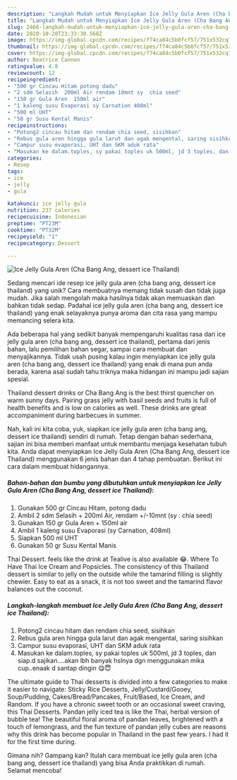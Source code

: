 ```yaml
---
description: "Langkah Mudah untuk Menyiapkan Ice Jelly Gula Aren (Cha Bang Ang, dessert ice Thailand) yang Menggugah Selera"
title: "Langkah Mudah untuk Menyiapkan Ice Jelly Gula Aren (Cha Bang Ang, dessert ice Thailand) yang Menggugah Selera"
slug: 2466-langkah-mudah-untuk-menyiapkan-ice-jelly-gula-aren-cha-bang-ang-dessert-ice-thailand-yang-menggugah-selera
date: 2020-10-28T23:33:30.568Z
image: https://img-global.cpcdn.com/recipes/f74ca84c5b0fcf57/751x532cq70/ice-jelly-gula-aren-cha-bang-ang-dessert-ice-thailand-foto-resep-utama.jpg
thumbnail: https://img-global.cpcdn.com/recipes/f74ca84c5b0fcf57/751x532cq70/ice-jelly-gula-aren-cha-bang-ang-dessert-ice-thailand-foto-resep-utama.jpg
cover: https://img-global.cpcdn.com/recipes/f74ca84c5b0fcf57/751x532cq70/ice-jelly-gula-aren-cha-bang-ang-dessert-ice-thailand-foto-resep-utama.jpg
author: Beatrice Cannon
ratingvalue: 4.8
reviewcount: 12
recipeingredient:
- "500 gr Cincau Hitam potong dadu"
- "2 sdm Selasih  200ml Air rendam 10mnt sy  chia seed"
- "150 gr Gula Aren  150ml air"
- "1 kaleng susu Evaporasi sy Carnation 408ml"
- "500 ml UHT"
- "50 gr Susu Kental Manis"
recipeinstructions:
- "Potong2 cincau hitam dan rendam chia seed, sisihkan"
- "Rebus gula aren hingga gula larut dan agak mengental, saring sisihkan"
- "Campur susu evaporasi, UHT dan SKM aduk rata"
- "Masukan ke dalam.toples, sy pakai toples uk 500ml, jd 3 toples, dan siap.d sajikan....akan lbh banyak hslnya dgn menggunakan mika cup..enaak d santap dingin 😋😇"
categories:
- Resep
tags:
- ice
- jelly
- gula

katakunci: ice jelly gula 
nutrition: 237 calories
recipecuisine: Indonesian
preptime: "PT23M"
cooktime: "PT32M"
recipeyield: "1"
recipecategory: Dessert

---
```



![Ice Jelly Gula Aren (Cha Bang Ang, dessert ice Thailand)](https://img-global.cpcdn.com/recipes/f74ca84c5b0fcf57/751x532cq70/ice-jelly-gula-aren-cha-bang-ang-dessert-ice-thailand-foto-resep-utama.jpg)

Sedang mencari ide resep ice jelly gula aren (cha bang ang, dessert ice thailand) yang unik? Cara membuatnya memang tidak susah dan tidak juga mudah. Jika salah mengolah maka hasilnya tidak akan memuaskan dan bahkan tidak sedap. Padahal ice jelly gula aren (cha bang ang, dessert ice thailand) yang enak selayaknya punya aroma dan cita rasa yang mampu memancing selera kita.

Ada beberapa hal yang sedikit banyak mempengaruhi kualitas rasa dari ice jelly gula aren (cha bang ang, dessert ice thailand), pertama dari jenis bahan, lalu pemilihan bahan segar, sampai cara membuat dan menyajikannya. Tidak usah pusing kalau ingin menyiapkan ice jelly gula aren (cha bang ang, dessert ice thailand) yang enak di mana pun anda berada, karena asal sudah tahu triknya maka hidangan ini mampu jadi sajian spesial.

Thailand dessert drinks or Cha Bang Ang is the best thirst quencher on warm sunny days. Pairing grass jelly with basil seeds and fruits is full of health benefits and is low on calories as well. These drinks are great accompaniment during barbecues in summer.


Nah, kali ini kita coba, yuk, siapkan ice jelly gula aren (cha bang ang, dessert ice thailand) sendiri di rumah. Tetap dengan bahan sederhana, sajian ini bisa memberi manfaat untuk membantu menjaga kesehatan tubuh kita. Anda dapat menyiapkan Ice Jelly Gula Aren (Cha Bang Ang, dessert ice Thailand) menggunakan 6 jenis bahan dan 4 tahap pembuatan. Berikut ini cara dalam membuat hidangannya.

<!--inarticleads1-->

##### Bahan-bahan dan bumbu yang dibutuhkan untuk menyiapkan Ice Jelly Gula Aren (Cha Bang Ang, dessert ice Thailand):

1. Gunakan 500 gr Cincau Hitam, potong dadu
1. Ambil 2 sdm Selasih + 200ml Air, rendam +/-10mnt (sy : chia seed)
1. Gunakan 150 gr Gula Aren + 150ml air
1. Ambil 1 kaleng susu Evaporasi (sy Carnation, 408ml)
1. Siapkan 500 ml UHT
1. Gunakan 50 gr Susu Kental Manis


Thai Dessert. feels like the drink at Tealive is also available 😂. Where To Have Thai Ice Cream and Popsicles. The consistency of this Thailand dessert is similar to jelly on the outside while the tamarind filling is slightly chewier. Easy to eat as a snack, it is not too sweet and the tamarind flavor balances out the coconut. 

<!--inarticleads2-->

##### Langkah-langkah membuat Ice Jelly Gula Aren (Cha Bang Ang, dessert ice Thailand):

1. Potong2 cincau hitam dan rendam chia seed, sisihkan
1. Rebus gula aren hingga gula larut dan agak mengental, saring sisihkan
1. Campur susu evaporasi, UHT dan SKM aduk rata
1. Masukan ke dalam.toples, sy pakai toples uk 500ml, jd 3 toples, dan siap.d sajikan....akan lbh banyak hslnya dgn menggunakan mika cup..enaak d santap dingin 😋😇


The ultimate guide to Thai desserts is divided into a few categories to make it easier to navigate: Sticky Rice Desserts, Jelly/Custard/Gooey, Soup/Pudding, Cakes/Bread/Pancakes, Fruit/Based, Ice Cream, and Random. If you have a chronic sweet tooth or an occasional sweet craving, this Thai Desserts. Pandan jelly iced tea is like the Thai, herbal version of bubble tea! The beautiful floral aroma of pandan leaves, brightened with a touch of lemongrass, and the fun texture of pandan jelly cubes are reasons why this drink has become popular in Thailand in the past few years. I had it for the first time during. 

Gimana nih? Gampang kan? Itulah cara membuat ice jelly gula aren (cha bang ang, dessert ice thailand) yang bisa Anda praktikkan di rumah. Selamat mencoba!

